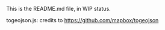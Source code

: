 This is the README.md file, in WIP status.

togeojson.js: credits to https://github.com/mapbox/togeojson
